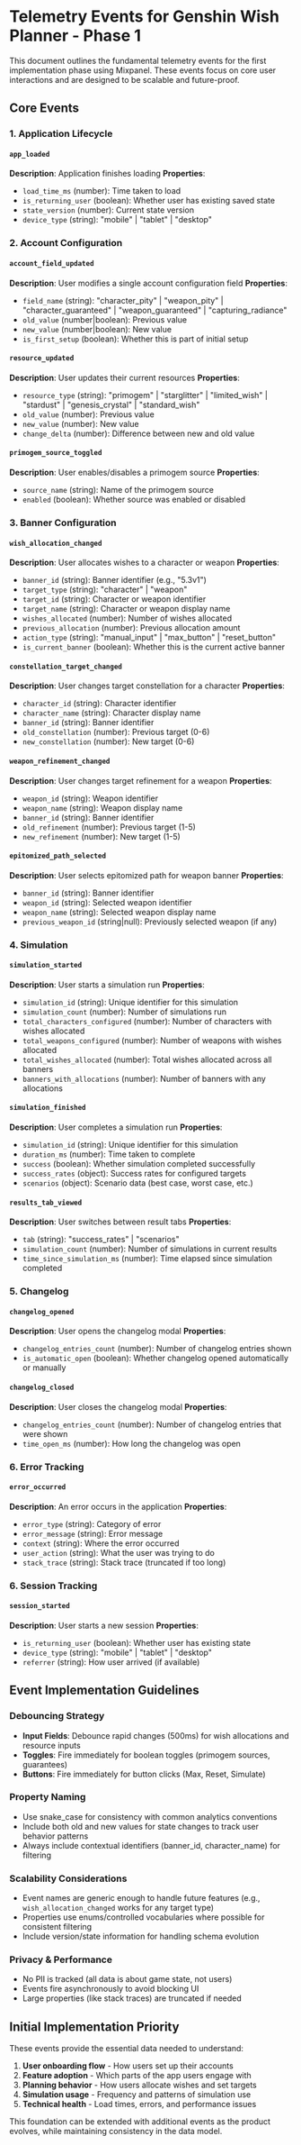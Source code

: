 # Telemetry Events for Genshin Wish Planner - Phase 1

This document outlines the fundamental telemetry events for the first implementation phase using Mixpanel. These events focus on core user interactions and are designed to be scalable and future-proof.

## Core Events

### 1. Application Lifecycle

#### `app_loaded`

**Description**: Application finishes loading
**Properties**:

- `load_time_ms` (number): Time taken to load
- `is_returning_user` (boolean): Whether user has existing saved state
- `state_version` (number): Current state version
- `device_type` (string): "mobile" | "tablet" | "desktop"

### 2. Account Configuration

#### `account_field_updated`

**Description**: User modifies a single account configuration field
**Properties**:

- `field_name` (string): "character_pity" | "weapon_pity" | "character_guaranteed" | "weapon_guaranteed" | "capturing_radiance"
- `old_value` (number|boolean): Previous value
- `new_value` (number|boolean): New value
- `is_first_setup` (boolean): Whether this is part of initial setup

#### `resource_updated`

**Description**: User updates their current resources
**Properties**:

- `resource_type` (string): "primogem" | "starglitter" | "limited_wish" | "stardust" | "genesis_crystal" | "standard_wish"
- `old_value` (number): Previous value
- `new_value` (number): New value
- `change_delta` (number): Difference between new and old value

#### `primogem_source_toggled`

**Description**: User enables/disables a primogem source
**Properties**:

- `source_name` (string): Name of the primogem source
- `enabled` (boolean): Whether source was enabled or disabled

### 3. Banner Configuration

#### `wish_allocation_changed`

**Description**: User allocates wishes to a character or weapon
**Properties**:

- `banner_id` (string): Banner identifier (e.g., "5.3v1")
- `target_type` (string): "character" | "weapon"
- `target_id` (string): Character or weapon identifier
- `target_name` (string): Character or weapon display name
- `wishes_allocated` (number): Number of wishes allocated
- `previous_allocation` (number): Previous allocation amount
- `action_type` (string): "manual_input" | "max_button" | "reset_button"
- `is_current_banner` (boolean): Whether this is the current active banner

#### `constellation_target_changed`

**Description**: User changes target constellation for a character
**Properties**:

- `character_id` (string): Character identifier
- `character_name` (string): Character display name
- `banner_id` (string): Banner identifier
- `old_constellation` (number): Previous target (0-6)
- `new_constellation` (number): New target (0-6)

#### `weapon_refinement_changed`

**Description**: User changes target refinement for a weapon
**Properties**:

- `weapon_id` (string): Weapon identifier
- `weapon_name` (string): Weapon display name
- `banner_id` (string): Banner identifier
- `old_refinement` (number): Previous target (1-5)
- `new_refinement` (number): New target (1-5)

#### `epitomized_path_selected`

**Description**: User selects epitomized path for weapon banner
**Properties**:

- `banner_id` (string): Banner identifier
- `weapon_id` (string): Selected weapon identifier
- `weapon_name` (string): Selected weapon display name
- `previous_weapon_id` (string|null): Previously selected weapon (if any)

### 4. Simulation

#### `simulation_started`

**Description**: User starts a simulation run
**Properties**:

- `simulation_id` (string): Unique identifier for this simulation
- `simulation_count` (number): Number of simulations run
- `total_characters_configured` (number): Number of characters with wishes allocated
- `total_weapons_configured` (number): Number of weapons with wishes allocated
- `total_wishes_allocated` (number): Total wishes allocated across all banners
- `banners_with_allocations` (number): Number of banners with any allocations

#### `simulation_finished`

**Description**: User completes a simulation run
**Properties**:

- `simulation_id` (string): Unique identifier for this simulation
- `duration_ms` (number): Time taken to complete
- `success` (boolean): Whether simulation completed successfully
- `success_rates` (object): Success rates for configured targets
- `scenarios` (object): Scenario data (best case, worst case, etc.)

#### `results_tab_viewed`

**Description**: User switches between result tabs
**Properties**:

- `tab` (string): "success_rates" | "scenarios"
- `simulation_count` (number): Number of simulations in current results
- `time_since_simulation_ms` (number): Time elapsed since simulation completed

### 5. Changelog

#### `changelog_opened`

**Description**: User opens the changelog modal
**Properties**:

- `changelog_entries_count` (number): Number of changelog entries shown
- `is_automatic_open` (boolean): Whether changelog opened automatically or manually

#### `changelog_closed`

**Description**: User closes the changelog modal
**Properties**:

- `changelog_entries_count` (number): Number of changelog entries that were shown
- `time_open_ms` (number): How long the changelog was open

### 6. Error Tracking

#### `error_occurred`

**Description**: An error occurs in the application
**Properties**:

- `error_type` (string): Category of error
- `error_message` (string): Error message
- `context` (string): Where the error occurred
- `user_action` (string): What the user was trying to do
- `stack_trace` (string): Stack trace (truncated if too long)

### 6. Session Tracking

#### `session_started`

**Description**: User starts a new session
**Properties**:

- `is_returning_user` (boolean): Whether user has existing state
- `device_type` (string): "mobile" | "tablet" | "desktop"
- `referrer` (string): How user arrived (if available)

## Event Implementation Guidelines

### Debouncing Strategy

- **Input Fields**: Debounce rapid changes (500ms) for wish allocations and resource inputs
- **Toggles**: Fire immediately for boolean toggles (primogem sources, guarantees)
- **Buttons**: Fire immediately for button clicks (Max, Reset, Simulate)

### Property Naming

- Use snake_case for consistency with common analytics conventions
- Include both old and new values for state changes to track user behavior patterns
- Always include contextual identifiers (banner_id, character_name) for filtering

### Scalability Considerations

- Event names are generic enough to handle future features (e.g., `wish_allocation_changed` works for any target type)
- Properties use enums/controlled vocabularies where possible for consistent filtering
- Include version/state information for handling schema evolution

### Privacy & Performance

- No PII is tracked (all data is about game state, not users)
- Events fire asynchronously to avoid blocking UI
- Large properties (like stack traces) are truncated if needed

## Initial Implementation Priority

These events provide the essential data needed to understand:

1. **User onboarding flow** - How users set up their accounts
2. **Feature adoption** - Which parts of the app users engage with
3. **Planning behavior** - How users allocate wishes and set targets
4. **Simulation usage** - Frequency and patterns of simulation use
5. **Technical health** - Load times, errors, and performance issues

This foundation can be extended with additional events as the product evolves, while maintaining consistency in the data model.
